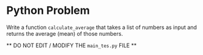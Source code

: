 # Python Problem

Write a function `calculate_average` that takes a list of numbers as input and returns the average (mean) of those numbers.

** DO NOT EDIT / MODIFY THE `main_tes.py` FILE **
